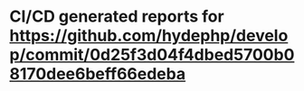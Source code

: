 # CI/CD generated reports for https://github.com/hydephp/develop/commit/0d25f3d04f4dbed5700b08170dee6beff66edeba
